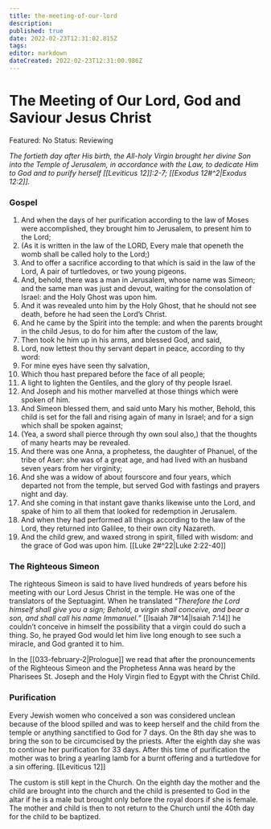 ```yaml
---
title: the-meeting-of-our-lord
description: 
published: true
date: 2022-02-23T12:31:02.815Z
tags: 
editor: markdown
dateCreated: 2022-02-23T12:31:00.986Z
---
```


# The Meeting of Our Lord, God and Saviour Jesus Christ

Featured: No
Status: Reviewing

*The fortieth day after His birth, the All-holy Virgin brought her divine Son into the Temple of Jerusalem, in accordance with the Law, to dedicate Him to God and to purify herself [[Leviticus 12]]:2-7; [[Exodus 12#^2|Exodus 12:2]].*

### Gospel

1. And when the days of her purification according to the law of Moses were accomplished, they brought him to Jerusalem, to present him to the Lord;
2. (As it is written in the law of the LORD, Every male that openeth the womb shall be called holy to the Lord;)
3. And to offer a sacrifice according to that which is said in the law of the Lord, A pair of turtledoves, or two young pigeons.
4. And, behold, there was a man in Jerusalem, whose name was Simeon; and the same man was just and devout, waiting for the consolation of Israel: and the Holy Ghost was upon him.
5. And it was revealed unto him by the Holy Ghost, that he should not see death, before he had seen the Lord’s Christ.
6. And he came by the Spirit into the temple: and when the parents brought in the child Jesus, to do for him after the custom of the law,
7. Then took he him up in his arms, and blessed God, and said,
8. Lord, now lettest thou thy servant depart in peace, according to thy word:
9. For mine eyes have seen thy salvation,
10. Which thou hast prepared before the face of all people;
11. A light to lighten the Gentiles, and the glory of thy people Israel.
12. And Joseph and his mother marvelled at those things which were spoken of him.
13. And Simeon blessed them, and said unto Mary his mother, Behold, this child is set for the fall and rising again of many in Israel; and for a sign which shall be spoken against;
14. (Yea, a sword shall pierce through thy own soul also,) that the thoughts of many hearts may be revealed.
15. And there was one Anna, a prophetess, the daughter of Phanuel, of the tribe of Aser: she was of a great age, and had lived with an husband seven years from her virginity;
16. And she was a widow of about fourscore and four years, which departed not from the temple, but served God with fastings and prayers night and day.
17. And she coming in that instant gave thanks likewise unto the Lord, and spake of him to all them that looked for redemption in Jerusalem.
18. And when they had performed all things according to the law of the Lord, they returned into Galilee, to their own city Nazareth.
19. And the child grew, and waxed strong in spirit, filled with wisdom: and the grace of God was upon him. [[Luke 2#^22|Luke 2:22-40]]

### The Righteous Simeon

The righteous Simeon is said to have lived hundreds of years before his meeting with our Lord Jesus Christ in the temple. He was one of the translators of the Septuagint. When he translated *“Therefore the Lord himself shall give you a sign; Behold, a virgin shall conceive, and bear a son, and shall call his name Immanuel.”* [[Isaiah 7#^14|Isaiah 7:14]] he couldn’t conceive in himself the possibility that a virgin could do such a thing. So, he prayed God would let him live long enough to see such a miracle, and God granted it to him.

In the [[033-february-2|Prologue]] we read that after the pronouncements of the Righteous Simeon and the Prophetess Anna was heard by the Pharisees St. Joseph and the Holy Virgin fled to Egypt with the Christ Child.

### Purification

Every Jewish women who conceived a son was considered unclean because of the blood spilled and was to keep herself and the child from the temple or anything sanctified to God for 7 days. On the 8th day she was to bring the son to be circumcised by the priests. After the eighth day she was to continue her purification for 33 days. After this time of purification the mother was to bring a yearling lamb for a burnt offering and a turtledove for a sin offering. [[Leviticus 12]]

The custom is still kept in the Church. On the eighth day the mother and the child are brought into the church and the child is presented to God in the altar if he is a male but brought only before the royal doors if she is female. The mother and child is then to not return to the Church until the 40th day for the child to be baptized.